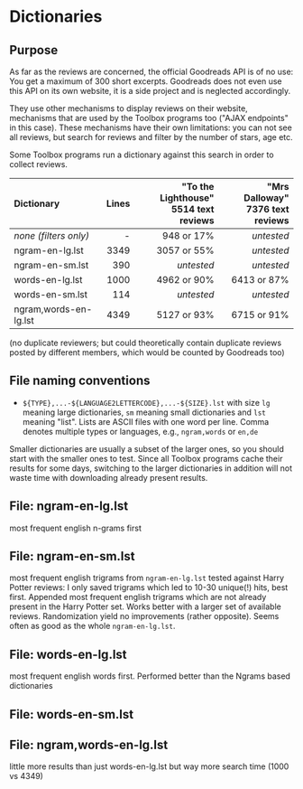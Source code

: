 # Dictionaries

## Purpose

As far as the reviews are concerned, the official Goodreads API is of no use:
You get a maximum of 300 short excerpts. Goodreads does not even use this API on
its own website, it is a side project and is neglected accordingly. 

They use other mechanisms to display reviews on their website, mechanisms that
are used by the Toolbox programs too ("AJAX endpoints" in this case). 
These mechanisms have their own limitations: you can not see all reviews, 
but search for reviews and filter by the number of stars, age etc.

Some Toolbox programs run a dictionary against this search in order to collect 
reviews.


| Dictionary             | Lines | "To the Lighthouse"<br>5514 text reviews | "Mrs Dalloway"<br>7376 text reviews |
|:-----------------------|------:|--------------------------:|---------------------:|
| _none (filters only)_  |     - | 948 or 17%                | _untested_
| ngram-en-lg.lst        |  3349 | 3057 or 55%               | _untested_
| ngram-en-sm.lst        |   390 | _untested_                | _untested_
| words-en-lg.lst        |  1000 | 4962 or 90%               | 6413 or 87%
| words-en-sm.lst        |   114 | _untested_                | _untested_
| ngram,words-en-lg.lst  |  4349 | 5127 or 93%               | 6715 or 91%


(no duplicate reviewers; but could theoretically contain duplicate reviews
posted by different members, which would be counted by Goodreads too)

    
## File naming conventions

- `${TYPE},...-${LANGUAGE2LETTERCODE},...-${SIZE}.lst` with size `lg` meaning large
  dictionaries, `sm` meaning small dictionaries and `lst` meaning "list".
  Lists are ASCII files with one word per line.
  Comma denotes multiple types or languages, e.g., `ngram,words` or `en,de`
  
Smaller dictionaries are usually a subset of the larger ones, so you should 
start with the smaller ones to test. Since all Toolbox programs cache their 
results for some days, switching to the larger dictionaries in addition 
will not waste time with downloading already present results.


## File: ngram-en-lg.lst

most frequent english n-grams first


## File: ngram-en-sm.lst

most frequent english trigrams from `ngram-en-lg.lst` tested against
Harry Potter reviews: I only saved trigrams which led to 10-30 unique(!) hits,
best first.  Appended most frequent english trigrams which are not already
present in the Harry Potter set.  Works better with a larger set of available
reviews.  Randomization yield no improvements (rather opposite). 
Seems often as good as the whole `ngram-en-lg.lst`.


## File: words-en-lg.lst

most frequent english words first.
Performed better than the Ngrams based dictionaries


## File: words-en-sm.lst


## File: ngram,words-en-lg.lst

little more results than just words-en-lg.lst
but way more search time (1000 vs 4349)

